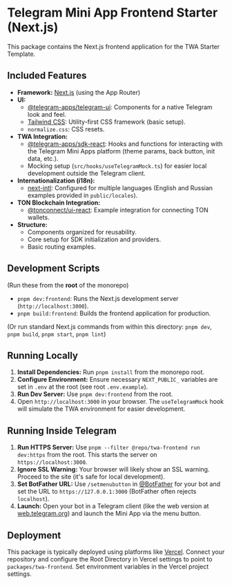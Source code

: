 # Telegram Mini App Frontend Starter (Next.js)

This package contains the Next.js frontend application for the TWA Starter Template.

## Included Features

- **Framework:** [Next.js](https://nextjs.org/) (using the App Router)
- **UI:**
    - [@telegram-apps/telegram-ui](https://github.com/Telegram-Mini-Apps/TelegramUI): Components for a native Telegram look and feel.
    - [Tailwind CSS](https://tailwindcss.com/): Utility-first CSS framework (basic setup).
    - `normalize.css`: CSS resets.
- **TWA Integration:**
    - [@telegram-apps/sdk-react](https://docs.telegram-mini-apps.com/packages/telegram-apps-sdk-react): Hooks and functions for interacting with the Telegram Mini Apps platform (theme params, back button, init data, etc.).
    - Mocking setup (`src/hooks/useTelegramMock.ts`) for easier local development outside the Telegram client.
- **Internationalization (i18n):**
    - [next-intl](https://next-intl-docs.vercel.app/): Configured for multiple languages (English and Russian examples provided in `public/locales`).
- **TON Blockchain Integration:**
    - [@tonconnect/ui-react](https://github.com/ton-connect/ui-react): Example integration for connecting TON wallets.
- **Structure:**
    - Components organized for reusability.
    - Core setup for SDK initialization and providers.
    - Basic routing examples.

## Development Scripts

(Run these from the **root** of the monorepo)

*   `pnpm dev:frontend`: Runs the Next.js development server (`http://localhost:3000`).
*   `pnpm build:frontend`: Builds the frontend application for production.

(Or run standard Next.js commands from within this directory: `pnpm dev`, `pnpm build`, `pnpm start`, `pnpm lint`)

## Running Locally

1.  **Install Dependencies:** Run `pnpm install` from the monorepo root.
2.  **Configure Environment:** Ensure necessary `NEXT_PUBLIC_` variables are set in `.env` at the root (see root `.env.example`).
3.  **Run Dev Server:** Use `pnpm dev:frontend` from the root.
4.  Open `http://localhost:3000` in your browser. The `useTelegramMock` hook will simulate the TWA environment for easier development.

## Running Inside Telegram

1.  **Run HTTPS Server:** Use `pnpm --filter @repo/twa-frontend run dev:https` from the root. This starts the server on `https://localhost:3000`.
2.  **Ignore SSL Warning:** Your browser will likely show an SSL warning. Proceed to the site (it's safe for local development).
3.  **Set BotFather URL:** Use `/setmenubutton` in [@BotFather](https://t.me/botfather) for your bot and set the URL to `https://127.0.0.1:3000` (BotFather often rejects `localhost`).
4.  **Launch:** Open your bot in a Telegram client (like the web version at [web.telegram.org](https://web.telegram.org/k/)) and launch the Mini App via the menu button.

## Deployment

This package is typically deployed using platforms like [Vercel](https://vercel.com/). Connect your repository and configure the Root Directory in Vercel settings to point to `packages/twa-frontend`. Set environment variables in the Vercel project settings.